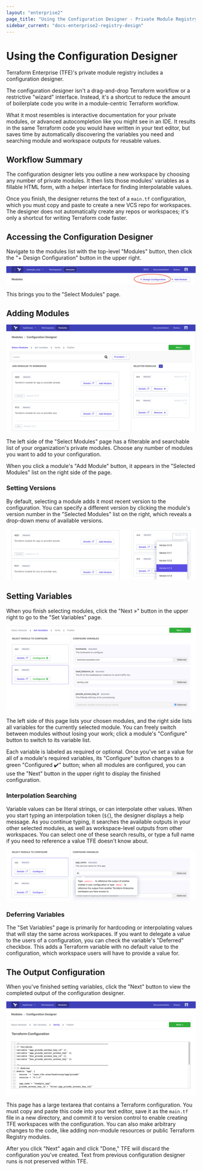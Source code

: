 ```yaml
---
layout: "enterprise2"
page_title: "Using the Configuration Designer - Private Module Registry - Terraform Enterprise Beta"
sidebar_current: "docs-enterprise2-registry-design"
---
```


# Using the Configuration Designer

Terraform Enterprise (TFE)'s private module registry includes a configuration designer.

The configuration designer isn't a drag-and-drop Terraform workflow or a restrictive "wizard" interface. Instead, it's a shortcut to reduce the amount of boilerplate code you write in a module-centric Terraform workflow.

What it most resembles is interactive documentation for your private modules, or advanced autocompletion like you might see in an IDE. It results in the same Terraform code you would have written in your text editor, but saves time by automatically discovering the variables you need and searching module and workspace outputs for reusable values.

## Workflow Summary

The configuration designer lets you outline a new workspace by choosing any number of private modules. It then lists those modules' variables as a fillable HTML form, with a helper interface for finding interpolatable values.

Once you finish, the designer returns the text of a `main.tf` configuration, which you must copy and paste to create a new VCS repo for workspaces. The designer does not automatically create any repos or workspaces; it's only a shortcut for writing Terraform code faster.

## Accessing the Configuration Designer

Navigate to the modules list with the top-level "Modules" button, then click the "+ Design Configuration" button in the upper right.

![TFE screenshot: the design configuration button](./images/design-start.png)

This brings you to the "Select Modules" page.

## Adding Modules

![TFE screenshot: the select modules page](./images/design-add-module.png)

The left side of the "Select Modules" page has a filterable and searchable list of your organization's private modules. Choose any number of modules you want to add to your configuration.

When you click a module's "Add Module" button, it appears in the "Selected Modules" list on the right side of the page.

### Setting Versions

By default, selecting a module adds it most recent version to the configuration. You can specify a different version by clicking the module's version number in the "Selected Modules" list on the right, which reveals a drop-down menu of available versions.

![TFE screenshot: setting a module version with the drop-down](./images/design-set-version.png)

## Setting Variables

When you finish selecting modules, click the "Next »" button in the upper right to go to the "Set Variables" page.

![TFE screenshot: the set variables page](./images/design-variables-finished.png)

The left side of this page lists your chosen modules, and the right side lists all variables for the currently selected module. You can freely switch between modules without losing your work; click a module's "Configure" button to switch to its variable list.

Each variable is labeled as required or optional. Once you've set a value for all of a module's required variables, its "Configure" button changes to a green "Configured ✔️" button; when all modules are configured, you can use the "Next" button in the upper right to display the finished configuration.

### Interpolation Searching

Variable values can be literal strings, or can interpolate other values. When you start typing an interpolation token (`${`), the designer displays a help message. As you continue typing, it searches the available outputs in your other selected modules, as well as workspace-level outputs from other workspaces. You can select one of these search results, or type a full name if you need to reference a value TFE doesn't know about.

![TFE screenshot: interpolation help](./images/design-variables-help.png)

### Deferring Variables

The "Set Variables" page is primarily for hardcoding or interpolating values that will stay the same across workspaces. If you want to delegate a value to the users of a configuration, you can check the variable's "Deferred" checkbox. This adds a Terraform variable with no default value to the configuration, which workspace users will have to provide a value for.

## The Output Configuration

When you've finished setting variables, click the "Next" button to view the completed output of the configuration designer.

![TFE screenshot: configuration designer output](./images/design-verify.png)

This page has a large textarea that contains a Terraform configuration. You must copy and paste this code into your text editor, save it as the `main.tf` file in a new directory, and commit it to version control to enable creating TFE workspaces with the configuration. You can also make arbitrary changes to the code, like adding non-module resources or public Terraform Registry modules.

After you click "Next" again and click "Done," TFE will discard the configuration you've created. Text from previous configuration designer runs is not preserved within TFE.
